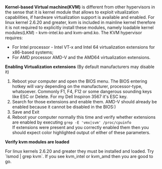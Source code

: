 **Kernel-based Virtual machine(KVM)** is different from other hypervisors in the sense that it is kernel module that allows to exploit vitualization capabilities, if hardware virtualization support is available and enabled. For linux kernel 2.6.20 and greater, kvm is included in mainline kernel therefore it is not required to explicitly install these modules, namely loadable kernel modules(LKM) - kvm-intel.ko and kvm-amd.ko.
The KVM hypervisor requires:

  - For Intel processor - Intel VT-x and Intel 64 virtualization extensions for x86-based systems;
  - For AMD processor AMD-V and the AMD64 virtualization extensions.

**Enabling Virtualization extensions** (By default manufacturers may disable it)
  1. Reboot your computer and open the BIOS menu. The BIOS entering hotkey will vary depending on the manufacturer, processor-type, whatsoever. Commonly F1, F4, F12 or some dangerous sounding keys like ESC or Delete. For my Dell Inspiron 3567 it's ESC key.
  2. Search for those extensions and enable them. AMD-V should already be enabled because it cannot be disabled in the BIOS:)
  3. Save and Exit
  4. Reboot your computer normally this time and verify whether extensions are enabled by executing `grep -E 'vmx|svm' /proc/cpuinfo`<br>
     If extensions were present and you correctly enabled them then you should expect color highlighted output of either of these parameters.
 
**Verify kvm modules are loaded**
<p>For linux kernels 2.6.20 and greater they must be installed and loaded. Try `lsmod | grep kvm`. If you see kvm_intel or kvm_amd then you are good to go.<p>
